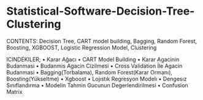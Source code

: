 # Statistical-Software-Decision-Tree-Clustering
CONTENTS: Decision Tree, CART model building, Bagging, Random Forest, Boosting, XGBOOST, Logistic Regression Model, Clustering

ICINDEKILER;
•	Karar Ağacı
•	CART Model Building
•	Karar Agacinin Budanmasi
•	Budanmis Agacin Cizilmesi
•	Cross Validation İle Agacin Budanmasi
•	Bagging(Torbalama), Random Forest(Karar Ormanı), Boosting(Yükseltme)
•	Xgboost
•	Lojıstık Regresyon Modelı
•	Dengesız Sınıflandırma
•	Modelin Tahmin Gucunun Degerlendirilmesi
•	Confusion Matrix
